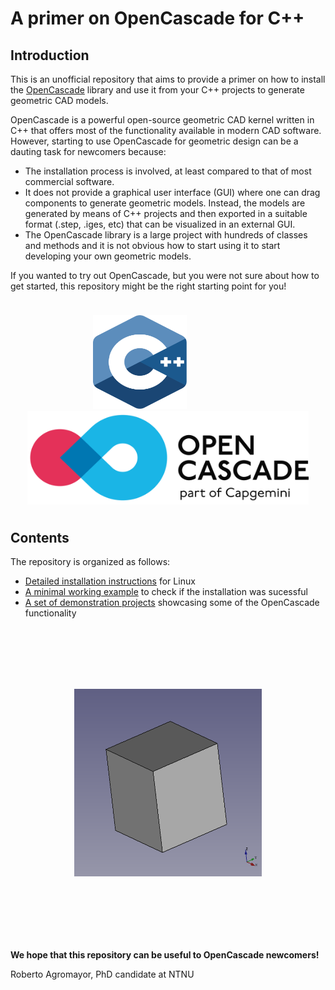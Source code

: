 # A primer on OpenCascade for C++

## Introduction

This is an unofficial repository that aims to provide a primer on how to install the [OpenCascade](https://www.opencascade.com/doc/occt-7.4.0/overview/html/index.html) library and use it from your C++ projects to generate geometric CAD models.

OpenCascade is a powerful open-source geometric CAD kernel written in C++ that offers most of the functionality available in modern CAD software. However, starting to use OpenCascade for geometric design can be a dauting task for newcomers because:

- The installation process is involved, at least compared to that of most commercial software.
- It does not provide a graphical user interface (GUI) where one can drag components to generate geometric models. Instead, the models are generated by means of C++ projects and then exported in a suitable format (.step, .iges, etc) that can be visualized in an external GUI.
- The OpenCascade library is a large project with hundreds of classes and methods and it is not obvious how to start using it to start developing your own geometric models.


If you wanted to try out OpenCascade, but you were not sure about how to get started, this repository might be the right starting point for you!


<p style="margin-bottom:1cm;"> </p>
<p align="center">
        <img src="./docs/figures/cpp_logo.svg" height="150" width="150"/>
        &emsp; &emsp; &emsp; &emsp; &emsp;
        <img src="./docs/figures/open_cascade_logo.png" height="150" width="450"/>
</p>
<p style="margin-bottom:1cm;"> </p>




## Contents

The repository is organized as follows:

- [Detailed installation instructions](docs/open_cascade_installation.md) for Linux
- [A minimal working example](docs/open_cascade_minimal_working_example.md) to check if the installation was sucessful
- [A set of demonstration projects](open_cascade_demos/) showcasing some of the OpenCascade functionality



<p style="margin-bottom:3cm;"> </p>
<p align="center">
        <img src="./docs/figures/cube_model.png" height="300" width="300"/>
</p>
<p style="margin-bottom:3cm;"> </p>


**We hope that this repository can be useful to OpenCascade newcomers!**

Roberto Agromayor, PhD candidate at NTNU
